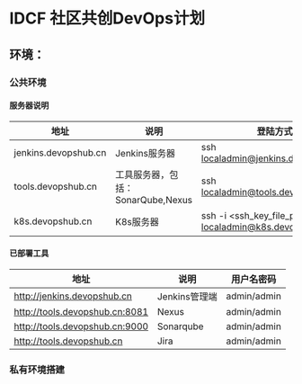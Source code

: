 # IDCF 社区共创DevOps计划 

## 环境：

### 公共环境

#### 服务器说明

| 地址  | 说明  | 登陆方式    | 密码    |
| ------------ | ------------ | ------------ | ------------ |
| jenkins.devopshub.cn  | Jenkins服务器  | ssh localadmin@jenkins.devopshub.cn | 标准复杂  |
| tools.devopshub.cn | 工具服务器，包括：SonarQube,Nexus  | ssh localadmin@tools.devopshub.cn | 标准复杂 |
| k8s.devopshub.cn  | K8s服务器 | ssh -i <ssh_key_file_path> localadmin@k8s.devopshub.cn | SSH key, 位置 \env\k8s\ssh_key\id_rsa |

#### 已部署工具

| 地址  | 说明  | 用户名密码    |
| ------------ | ------------ | ------------ |
| http://jenkins.devopshub.cn  | Jenkins管理端  | admin/admin  |
| http://tools.devopshub.cn:8081 | Nexus  | admin/admin |
| http://tools.devopshub.cn:9000| Sonarqube  | admin/admin |
| http://tools.devopshub.cn  | Jira  | admin/admin |

### 私有环境搭建
